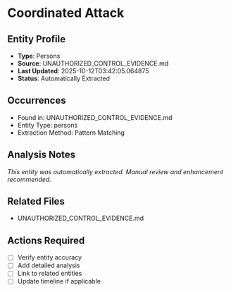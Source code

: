 # Coordinated Attack

## Entity Profile
- **Type**: Persons
- **Source**: UNAUTHORIZED_CONTROL_EVIDENCE.md
- **Last Updated**: 2025-10-12T03:42:05.064875
- **Status**: Automatically Extracted

## Occurrences
- Found in: UNAUTHORIZED_CONTROL_EVIDENCE.md
- Entity Type: persons
- Extraction Method: Pattern Matching

## Analysis Notes
*This entity was automatically extracted. Manual review and enhancement recommended.*

## Related Files
- UNAUTHORIZED_CONTROL_EVIDENCE.md

## Actions Required
- [ ] Verify entity accuracy
- [ ] Add detailed analysis
- [ ] Link to related entities
- [ ] Update timeline if applicable

